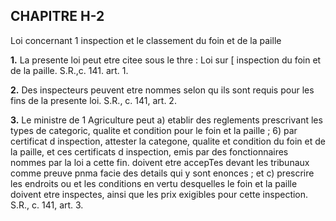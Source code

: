 
## CHAPITRE H-2
Loi concernant 1 inspection et le classement
du foin et de la paille

**1.** La presente loi peut etre citee sous le
thre : Loi sur [ inspection du foin et de la paille.
S.R.,c. 141. art. 1.

**2.** Des inspecteurs peuvent etre nommes
selon qu ils sont requis pour les fins de la
presente loi. S.R., c. 141, art. 2.

**3.** Le ministre de 1 Agriculture peut
a) etablir des reglements prescrivant les
types de categoric, qualite et condition pour
le foin et la paille ;
6) par certificat d inspection, attester la
categone, qualite et condition du foin et de
la paille, et ces certificats d inspection, emis
par des fonctionnaires nommes par la loi a
cette fin. doivent etre accepTes devant les
tribunaux comme preuve pnma facie des
details qui y sont enonces ; et
c) prescrire les endroits ou et les conditions
en vertu desquelles le foin et la paille
doivent etre inspectes, ainsi que les prix
exigibles pour cette inspection. S.R., c. 141,
art. 3.
